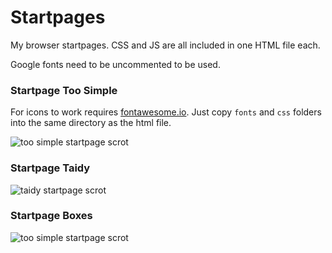 # Startpages 

My browser startpages. CSS and JS are all included in one HTML file each.

Google fonts need to be uncommented to be used.

### Startpage Too Simple

For icons to work requires [fontawesome.io](http://fontawesome.io). Just copy `fonts` and `css` folders into the same directory as the html file.

![too simple startpage scrot](https://my.mixtape.moe/unixdf.png)

### Startpage Taidy

![taidy startpage scrot](https://my.mixtape.moe/dueodj.png)

### Startpage Boxes

![too simple startpage scrot](https://my.mixtape.moe/aoynqx.png)

